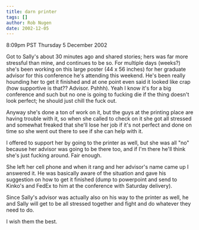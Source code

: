 ```yaml
---
title: darn printer
tags: []
author: Rob Nugen
date: 2002-12-05
---
```


<p class=date>8:09pm PST Thursday 5 December 2002</p>

<p>Got to Sally's about 30 minutes ago and shared stories; hers was
far more stressful than mine, and continues to be so.  For multiple
days (weeks?) she's been working on this large poster (44 x 56 inches)
for her graduate advisor for this conference he's attending this
weekend.  He's been really hounding her to get it finished and at one
point even said it looked like crap (how supportive is that??
Advisor.  Pshhh). Yeah I know it's for a big conference and such but
no one is going to fucking die if the thing doesn't look perfect; he
should just chill the fuck out.</p>

<p>Anyway she's done a ton of work on it, but the guys at the printing
place are having trouble with it, so when she called to check on it
she got all stressed and somewhat freaked that she'll lose her job if
it's not perfect and done on time so she went out there to see if she
can help with it.</p>

<p>I offered to support her by going to the printer as well, but she
was all "no" because her advisor was going to be there too, and if I'm
there he'll think she's just fucking around.  Fair enough.</p>

<p>She left her cell phone and when it rang and her advisor's name
came up I answered it.  He was basically aware of the situation and
gave his suggestion on how to get it finished (dump to powerpoint and
send to Kinko's and FedEx to him at the conference with Saturday
delivery).</p>

<p>Since Sally's advisor was actually also on his way to the printer
as well, he and Sally will get to be all stressed together and fight
and do whatever they need to do.</p>

<p>I wish them the best.</p>
